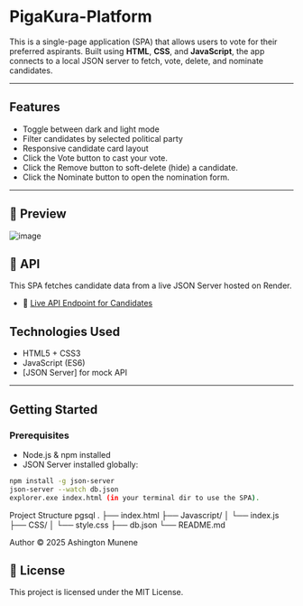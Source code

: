 # PigaKura-Platform

This is a single-page application (SPA) that allows users to vote for their preferred aspirants. Built using **HTML**, **CSS**, and **JavaScript**, the app connects to a local JSON server to fetch, vote, delete, and nominate candidates.

---

## Features

- Toggle between dark and light mode
- Filter candidates by selected political party
- Responsive candidate card layout
- Click the Vote button to cast your vote.
- Click the Remove button to soft-delete (hide) a candidate.
- Click the Nominate button to open the nomination form.

---
## 📸 Preview
![image](https://github.com/user-attachments/assets/66115601-2446-4341-b01b-8e528f7a5727)

 ## 📡 API

This SPA fetches candidate data from a live JSON Server hosted on Render.

- 🔗 [Live API Endpoint for Candidates](https://json-server-8jjt.onrender.com/candidates)


## Technologies Used

- HTML5 + CSS3
- JavaScript (ES6)
- [JSON Server] for mock API


---

## Getting Started

### Prerequisites

- Node.js & npm installed
- JSON Server installed globally:

```bash
npm install -g json-server
json-server --watch db.json
explorer.exe index.html (in your terminal dir to use the SPA).
```
Project Structure
pgsql
.
├── index.html
├── Javascript/
│   └── index.js
├── CSS/
│   └── style.css
├── db.json
└── README.md

 Author
&copy; 2025 Ashington Munene 

## 📄 License

This project is licensed under the MIT License.


